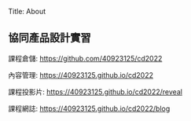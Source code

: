 Title: About

## 協同產品設計實習

課程倉儲: <a href="https://github.com/40923125/cd2022">https://github.com/40923125/cd2022 </a>

內容管理: <a href="https://40923125.github.io/cd2022">https://40923125.github.io/cd2022 </a>

課程投影片: <a href="https://40923125.github.io/cd2022/reveal">https://40923125.github.io/cd2022/reveal </a>

課程網誌: <a href="https://40923125.github.io/cd2022/blog">https://40923125.github.io/cd2022/blog </a>








